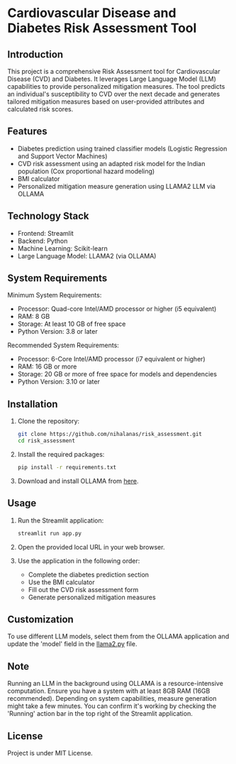 # Cardiovascular Disease and Diabetes Risk Assessment Tool

## Introduction

This project is a comprehensive Risk Assessment tool for Cardiovascular Disease (CVD) and Diabetes. It leverages Large Language Model (LLM) capabilities to provide personalized mitigation measures. The tool predicts an individual's susceptibility to CVD over the next decade and generates tailored mitigation measures based on user-provided attributes and calculated risk scores.

## Features

- Diabetes prediction using trained classifier models (Logistic Regression and Support Vector Machines)
- CVD risk assessment using an adapted risk model for the Indian population (Cox proportional hazard modeling)
- BMI calculator
- Personalized mitigation measure generation using LLAMA2 LLM via OLLAMA

## Technology Stack

- Frontend: Streamlit
- Backend: Python
- Machine Learning: Scikit-learn
- Large Language Model: LLAMA2 (via OLLAMA)

## System Requirements

Minimum System Requirements:
- Processor: Quad-core Intel/AMD processor or higher (i5 equivalent)
- RAM: 8 GB
- Storage: At least 10 GB of free space
- Python Version: 3.8 or later

Recommended System Requirements:
- Processor: 6-Core Intel/AMD processor (i7 equivalent or higher)
- RAM: 16 GB or more
- Storage: 20 GB or more of free space for models and dependencies
- Python Version: 3.10 or later

## Installation

1. Clone the repository:
   ```bash
   git clone https://github.com/nihalanas/risk_assessment.git
   cd risk_assessment
   ```

2. Install the required packages:
   ```bash
   pip install -r requirements.txt
   ```

3. Download and install OLLAMA from [here](https://ollama.com/download).

## Usage

1. Run the Streamlit application:
   ```bash
   streamlit run app.py
   ```

2. Open the provided local URL in your web browser.

3. Use the application in the following order:
   - Complete the diabetes prediction section
   - Use the BMI calculator
   - Fill out the CVD risk assessment form
   - Generate personalized mitigation measures

## Customization

To use different LLM models, select them from the OLLAMA application and update the 'model' field in the [llama2.py](https://github.com/nihalanas/risk_assessment/blob/main/llama2.py) file.

## Note

Running an LLM in the background using OLLAMA is a resource-intensive computation. Ensure you have a system with at least 8GB RAM (16GB recommended). Depending on system capabilities, measure generation might take a few minutes. You can confirm it's working by checking the 'Running' action bar in the top right of the Streamlit application.

## License

Project is under MIT License.
